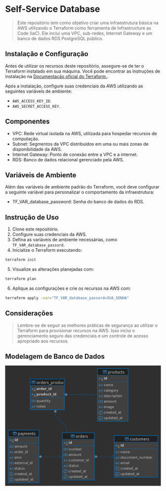 # Self-Service Database

> Este repositório tem como objetivo criar uma infraestrutura básica na AWS utilizando o Terraform como ferramenta de Infrastructure as Code (IaC). Ele inclui uma VPC, sub-redes, Internet Gateway e um banco de dados RDS PostgreSQL público.

## Instalação e Configuração

Antes de utilizar os recursos deste repositório, assegure-se de ter o Terraform instalado em sua máquina. Você pode encontrar as instruções de instalação na [Documentação oficial do Terraform.](https://learn.hashicorp.com/tutorials/terraform/install-cli).

Após a instalação, configure suas credenciais da AWS utilizando as seguintes variáveis de ambiente:

- `AWS_ACCESS_KEY_ID`.
- `AWS_SECRET_ACCESS_KEY`.

## Componentes

- VPC: Rede virtual isolada na AWS, utilizada para hospedar recursos de computação.
- Subnet: Segmentos da VPC distribuídos em uma ou mais zonas de disponibilidade da AWS.
- Internet Gateway: Ponto de conexão entre a VPC e a internet.
- RDS: Banco de dados relacional gerenciado pela AWS.

## Variáveis de Ambiente

Além das variáveis de ambiente padrão do Terraform, você deve configurar a seguinte variável para personalizar o comportamento da infraestrutura:

- TF_VAR_database_password: Senha do banco de dados do RDS.

## Instrução de Uso

1. Clone este repositório.
2. Configure suas credenciais da AWS.
3. Defina as variáveis de ambiente necessárias, como `TF_VAR_database_passord`.
4. Inicialize o Terraform executando:

```bash
terraform init
```

5. Visualize as alterações planejadas com:

```bash
terraform plan
```

6. Aplique as configurações e crie os recursos na AWS com:

```bash
terraform apply -var="TF_VAR_database_passord=SUA_SENHA"
```

## Considerações

>Lembre-se de seguir as melhores práticas de segurança ao utilizar o Terraform para provisionar recursos na AWS. Isso inclui o gerenciamento seguro das credenciais e um controle de acesso apropriado aos recursos.

## Modelagem de Banco de Dados

![image](./assets/database.png)
